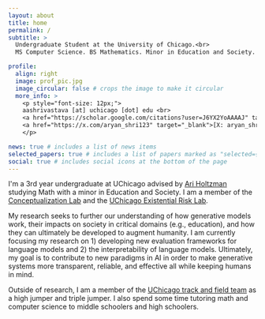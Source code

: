```yaml
---
layout: about
title: home
permalink: /
subtitle: >
  Undergraduate Student at the University of Chicago.<br>
  MS Computer Science. BS Mathematics. Minor in Education and Society.

profile:
  align: right
  image: prof_pic.jpg
  image_circular: false # crops the image to make it circular
  more_info: >
    <p style="font-size: 12px;">
    aashrivastava [at] uchicago [dot] edu <br>
    <a href="https://scholar.google.com/citations?user=J6YX2YoAAAAJ" target="_blank">[Google Scholar]</a> |
    <a href="https://x.com/aryan_shri123" target="_blank">[X: aryan_shri123]</a> 
    </p>

news: true # includes a list of news items
selected_papers: true # includes a list of papers marked as "selected={true}"
social: true # includes social icons at the bottom of the page
---
```


I'm a 3rd year undergraduate at UChicago advised by [Ari Holtzman](https://ariholtzman.com/) studying Math with a minor in Education and Society. I am a member of the [Conceptualization Lab](https://conceptualization.ai/) and the [UChicago Existential Risk Lab](https://xrisk.uchicago.edu/).

My research seeks to further our understanding of how generative models work, their impacts on society in critical domains (e.g., education), and how they can ultimately be developed to augment humanity. I am currently focusing my research on 1) developing new evaluation frameworks for language models and 2) the interpretability of language models. Ultimately, my goal is to contribute to new paradigms in AI in order to make generative systems more transparent, reliable, and effective all while keeping humans in mind.

Outside of research, I am a member of the [UChicago track and field team](https://athletics.uchicago.edu/sports/mens-track-and-field) as a high jumper and triple jumper. I also spend some time tutoring math and computer science to middle schoolers and high schoolers.
